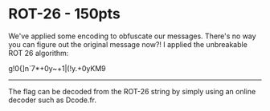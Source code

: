 # ROT-26 - 150pts
We've applied some encoding to obfuscate our messages. There's no way you can figure out the original message now?! I applied the unbreakable ROT 26 algorithm:

g!0{]n`7*+0y~+1|(!y.+0yKM9
<hr>

The flag can be decoded from the ROT-26 string by simply using an online decoder such as Dcode.fr. 
